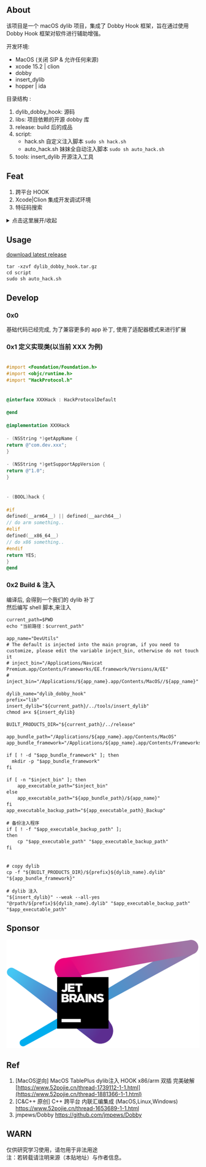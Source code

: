 ## About

该项目是一个 macOS dylib 项目，集成了 Dobby Hook 框架，旨在通过使用 Dobby Hook 框架对软件进行辅助增强。

开发环境:

- MacOS (关闭 SIP & 允许任何来源)
- xcode 15.2 | clion
- dobby
- insert_dylib
- hopper | ida

目录结构 :

1. dylib_dobby_hook: 源码
2. libs:  项目依赖的开源 dobby 库
3. release:  build 后的成品
4. script:
   - hack.sh 自定义注入脚本 `sudo sh hack.sh`
   - auto_hack.sh 妹妹全自动注入脚本 `sudo sh auto_hack.sh`
5. tools: insert_dylib 开源注入工具

## Feat

1. 跨平台 HOOK
2. Xcode|Clion 集成开发调试环境
3. 特征码搜索

<details>
  <summary>点击这里展开/收起</summary>

| App             | version | x86 | arm | Download                                     | SIP | Author              |
|-----------------|---------|-----|-----|----------------------------------------------|-----|---------------------|
| TablePlus       | 6.*     | ✔   | ✔   | https://tableplus.com/                       |     |                     |
| DevUtils        | 1.*     | ✔   | ✔   | https://devutils.com/                        |     |                     |
| AirBuddy        | 2.*     | ✔   | ✔   | https://v2.airbuddy.app/download             |     |                     |
| Navicat Premium | 17.*    | ✔   | ✔   | App Store                                    |     | QiuChenlyOpenSource |
| Paste           | 4.1.3   | ✘   | ✔   | App Store                                    |     | LeeeMooo            |
| Transmit        | 5.*     | ✔   | ✔   | https://panic.com/transmit/#download         |     |                     |
| AnyGo           | 7.*     | ✔   | ✔   | https://itoolab.com/gps-location-changer/    |     |                     |
| Downie          | 4.*     | ✔   | ✔   | https://software.charliemonroe.net/downie/   |     |                     |
| Permute         | 3.*     | ✔   | ✔   | https://software.charliemonroe.net/permute/  |     |                     |
| ProxyMan        | 5.      | ✔   | ✔   | https://proxyman.io/                         |     |                     |
| Movist Pro      | 2.*     | ✔   | ✔   | https://movistprime.com/                     |     |                     |
| Surge           | 5.7.*   | ✔   | ✔   | https://nssurge.com/                         |     |                     |
| Infuse          | 7.7.*   | ✔   | ✔   | App Store                                    |     |                     |
| MacUpdater      | 3.      | ✔   | ✔   | https://www.corecode.io/macupdater/#download |     |                     |
| CleanShotX      | 4.      | ✔   | ✘   | https://updates.getcleanshot.com/v3/         |     |                     |
| ForkLift        | 4.      | ✔   | ✔   | https://binarynights.com/                    | ON  |                     |

</details>

## Usage

[download latest release](https://github.com/marlkiller/dylib_dobby_hook/releases/download/latest/dylib_dobby_hook.tar.gz)

```shell
tar -xzvf dylib_dobby_hook.tar.gz
cd script 
sudo sh auto_hack.sh
```

## Develop

### 0x0

基础代码已经完成, 为了兼容更多的 app 补丁, 使用了适配器模式来进行扩展

### 0x1 定义实现类(以当前 XXX 为例)

```objective-c

#import <Foundation/Foundation.h>
#import <objc/runtime.h>
#import "HackProtocol.h"


@interface XXXHack : HackProtocolDefault

@end

@implementation XXXHack

- (NSString *)getAppName {
return @"com.dev.xxx";
}

- (NSString *)getSupportAppVersion {
return @"1.0";
}


- (BOOL)hack {

#if
defined(__arm64__) || defined(__aarch64__)
// do arm something..
#elif
defined(__x86_64__)
// do x86 something..
#endif
return YES;
}
@end

```

### 0x2 Build & 注入

编译后, 会得到一个我们的 dylib 补丁  
然后编写 shell 脚本,来注入

```shell
current_path=$PWD
echo "当前路径：$current_path"

app_name="DevUtils"
# The default is injected into the main program, if you need to customize, please edit the variable inject_bin, otherwise do not touch it
# inject_bin="/Applications/Navicat Premium.app/Contents/Frameworks/EE.framework/Versions/A/EE"
# inject_bin="/Applications/${app_name}.app/Contents/MacOS//${app_name}"

dylib_name="dylib_dobby_hook"
prefix="lib"
insert_dylib="${current_path}/../tools/insert_dylib"
chmod a+x ${insert_dylib}

BUILT_PRODUCTS_DIR="${current_path}/../release"

app_bundle_path="/Applications/${app_name}.app/Contents/MacOS"
app_bundle_framework="/Applications/${app_name}.app/Contents/Frameworks/"

if [ ! -d "$app_bundle_framework" ]; then
  mkdir -p "$app_bundle_framework"
fi

if [ -n "$inject_bin" ]; then
    app_executable_path="$inject_bin"
else
    app_executable_path="${app_bundle_path}/${app_name}"
fi
app_executable_backup_path="${app_executable_path}_Backup"

# 备份注入程序
if [ ! -f "$app_executable_backup_path" ];
then
    cp "$app_executable_path" "$app_executable_backup_path"
fi


# copy dylib
cp -f "${BUILT_PRODUCTS_DIR}/${prefix}${dylib_name}.dylib" "${app_bundle_framework}"

# dylib 注入
"${insert_dylib}" --weak --all-yes "@rpath/${prefix}${dylib_name}.dylib" "$app_executable_backup_path" "$app_executable_path"
```

## Sponsor

[![JetBrains](jetbrains.svg)](https://www.jetbrains.com/?from=dylib_dobby_hook "JetBrains")

## Ref

1. [MacOS逆向] MacOS TablePlus dylib注入 HOOK x86/arm 双插
   完美破解 [https://www.52pojie.cn/thread-1739112-1-1.html](https://www.52pojie.cn/thread-1881366-1-1.html)
2. [C&C++ 原创] C++ 跨平台 内联汇编集成 (MacOS,Linux,Windows) https://www.52pojie.cn/thread-1653689-1-1.html
3. jmpews/Dobby https://github.com/jmpews/Dobby

## WARN

仅供研究学习使用，请勿用于非法用途  
注：若转载请注明来源（本贴地址）与作者信息。

